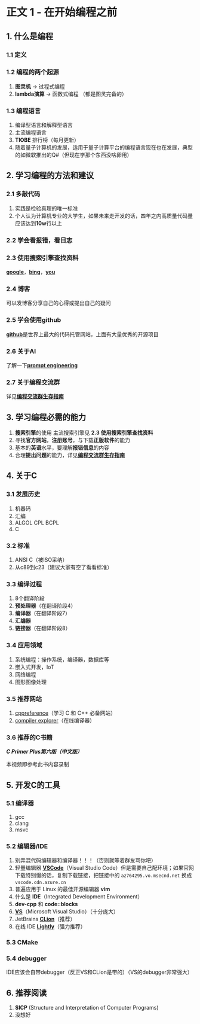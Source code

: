 # 正文 1 - 在开始编程之前

## 1. 什么是编程

### 1.1 定义

### 1.2 编程的两个起源

1. **图灵机** → 过程式编程
2. **lambda演算** → 函数式编程
   （都是图灵完备的）

### 1.3 编程语言

1. 编译型语言和解释型语言
2. 主流编程语言
3. **TIOBE** 排行榜（每月更新）
4. 随着量子计算机的发展，适用于量子计算平台的编程语言现在也在发展，典型的如微软推出的Q#（但现在学那个东西没啥卵用）

## 2. 学习编程的方法和建议

### 2.1 多敲代码

1. 实践是检验真理的唯一标准
2. 个人认为计算机专业的大学生，如果未来走开发的话，四年之内高质量代码量应该达到**10w**行以上

### 2.2 学会看报错，看日志

### 2.3 使用搜索引擎查找资料

[**google**](https://google.com/)，[**bing**](https://cn.bing.com/)，[**you**](https://you.com/)

### 2.4 博客

可以发博客分享自己的心得或提出自己的疑问

### 2.5 学会使用**github**

[**github**](https://github.com)是世界上最大的代码托管网站，上面有大量优秀的开源项目

### 2.6 关于AI

了解一下[**prompt engineering**](https://github.com/dair-ai/Prompt-Engineering-Guide)

### 2.7 关于编程交流群

详见[**编程交流群生存指南**](../../技术无关/1_编程交流群生存指南.md)

## 3. 学习编程必需的能力

1. **搜索引擎**的使用 主流搜索引擎见 **2.3 使用搜索引擎查找资料**
2. 寻找**官方网站**，**注册账号**，与下载**正版软件**的能力
3. 基本的**英语**水平，要理解**报错信息**的内容
4. 合理**提出问题**的能力，详见[**编程交流群生存指南**](../../技术无关/1_编程交流群生存指南.md)

## 4. 关于C

### 3.1 发展历史

1. 机器码
2. 汇编
3. ALGOL CPL BCPL
4. C

### 3.2 标准

1. ANSI C（被ISO采纳）
2. 从c89到c23（建议大家有空了看看标准）

### 3.3 编译过程

1. 8个翻译阶段
2. **预处理器**（在翻译阶段4）
3. **编译器**（在翻译阶段7）
4. **汇编器**
5. **链接器**（在翻译阶段8）

### 3.4 应用领域

1. 系统编程：操作系统，编译器，数据库等
2. 嵌入式开发，IoT
3. 网络编程
4. 图形图像处理

### 3.5 推荐网站

1. [cppreference](https://zh.cppreference.com)（学习 C 和 C++ 必备网站）
2. [compiler explorer](https://godbolt.org/)（在线编译器）

### 3.6 推荐的C书籍

***C Primer Plus第六版（中文版）***

本视频即参考此书内容录制

## 5. 开发C的工具

### 5.1 编译器

1. gcc
2. clang
3. msvc

### 5.2 编辑器/IDE

1. 别弄混代码编辑器和编译器！！！（否则就等着群友骂你吧）
2. 轻量编辑器 [**VSCode**](https://code.visualstudio.com/)（Visual Studio Code）但是需要自己配环境；如果官网下载特别慢的话，复制下载链接，把链接中的 `az764295.vo.msecnd.net` 换成 `vscode.cdn.azure.cn`
3. 普遍应用于 Linux 的最佳开源编辑器 **vim**
4. 什么是 **IDE**（Integrated Development Environment）
5. **dev-cpp** 和 **code::blocks**
6. [**VS**](https://visualstudio.microsoft.com/zh-hans/vs/)（Microsoft Visual Studio）（十分庞大）
7. JetBrains [**CLion**](https://www.jetbrains.com/clion/)（推荐）
8. 在线 IDE [**Lightly**](https://lightly.teamcode.com/)（强力推荐）

### 5.3 CMake

### 5.4 debugger

IDE应该会自带debugger（反正VS和CLion是带的）（VS的debugger非常强大）

## 6. 推荐阅读

1. **SICP** (Structure and Interpretation of Computer Programs)
2. 没想好
